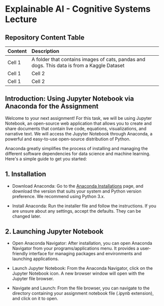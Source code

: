# Explainable AI - Cognitive Systems Lecture 


## Repository Content Table

| Content  | Description  |
|:----------|:----------|
| Cell 1    | A folder that contains images of cats, pandas and dogs. This data is from a Kaggle Dataset    |
| Cell 1    | Cell 2    |
| Cell 1    | Cell 2    |



## Introduction: Using Jupyter Notebook via Anaconda for the Assignment

Welcome to your next assignment! For this task, we will be using Jupyter Notebook, an open-source web application that allows you to create and share documents that contain live code, equations, visualizations, and narrative text. We will access the Jupyter Notebook through Anaconda, a powerful and easy-to-use open-source distribution of Python.

Anaconda greatly simplifies the process of installing and managing the different software dependencies for data science and machine learning. Here's a simple guide to get you started:

## 1. Installation
- Download Anaconda: Go to the [Anaconda Installations](https://www.anaconda.com/download) page, and download the version that suits your system and Python version preference. We recommend using Python 3.x.

- Install Anaconda: Run the installer file and follow the instructions. If you are unsure about any settings, accept the defaults. They can be changed later.

## 2. Launching Jupyter Notebook
- Open Anaconda Navigator: After installation, you can open Anaconda Navigator from your programs/applications menu. It provides a user-friendly interface for managing packages and environments and launching applications.

- Launch Jupyter Notebook: From the Anaconda Navigator, click on the Jupyter Notebook icon. A new browser window will open with the Jupyter file browser.

- Navigate and Launch: From the file browser, you can navigate to the directory containing your assignment notebook file (.ipynb extension), and click on it to open.



 